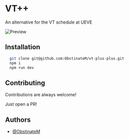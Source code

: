 # VT++

An alternative for the VT schedule at UEVE

![Preview](https://cdn.discordapp.com/attachments/618400681488941059/1016666932428148767/unknown.png)

## Installation

```bash
  git clone git@github.com:ObstinateM/vt-plus-plus.git
  npm i
  npm run dev
```

## Contributing

Contributions are always welcome!

Just open a PR!

## Authors

- [@ObstinateM](https://www.github.com/ObstinateM)
